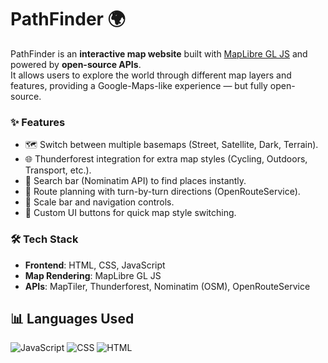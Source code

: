 # PathFinder 🌍

PathFinder is an **interactive map website** built with [MapLibre GL JS](https://maplibre.org/) and powered by **open-source APIs**.  
It allows users to explore the world through different map layers and features, providing a Google-Maps-like experience — but fully open-source.

### ✨ Features
- 🗺️ Switch between multiple basemaps (Street, Satellite, Dark, Terrain).  
- 🌐 Thunderforest integration for extra map styles (Cycling, Outdoors, Transport, etc.).  
- 🔎 Search bar (Nominatim API) to find places instantly.  
- 🚗 Route planning with turn-by-turn directions (OpenRouteService).  
- 📏 Scale bar and navigation controls.  
- 🎨 Custom UI buttons for quick map style switching.  

### 🛠️ Tech Stack
- **Frontend**: HTML, CSS, JavaScript  
- **Map Rendering**: MapLibre GL JS  
- **APIs**: MapTiler, Thunderforest, Nominatim (OSM), OpenRouteService  

## 📊 Languages Used

![JavaScript](https://img.shields.io/badge/JavaScript-50%25-yellow)
![CSS](https://img.shields.io/badge/CSS-26%25-blueviolet)
![HTML](https://img.shields.io/badge/HTML-24%25-orange)
